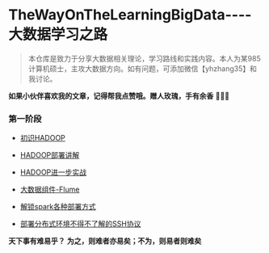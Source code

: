 # TheWayOnTheLearningBigData----大数据学习之路
> 本仓库是致力于分享大数据相关理论，学习路线和实践内容。本人为某985计算机硕士，主攻大数据方向。如有问题，可添加微信【yhzhang35】和我讨论。

**如果小伙伴喜欢我的文章，记得帮我点赞哦。赠人玫瑰，手有余香** 🌹🌹🌹

### 第一阶段
* [初识HADOOP](https://mp.weixin.qq.com/s/kHy2MsxIVVy3lUDMchej0w)

* [HADOOP部署讲解](https://mp.weixin.qq.com/s/zgIwashzcMNHprioPWiGcQ)

* [HADOOP进一步实战](https://mp.weixin.qq.com/s/ERXKWUkRdJtiPR4uSnGTsA)

* [大数据组件-Flume](https://mp.weixin.qq.com/s/urvMcmiQC6vLdOWDYdsm3g)

* [解锁spark各种部署方式](https://mp.weixin.qq.com/s/e0Df6YEpdIxh7dA4ClK-ow)

* [部署分布式环境不得不了解的SSH协议](https://mp.weixin.qq.com/s/vpatp6vmyN8gH3bZy8C1XQ)


**天下事有难易乎？**
**为之，则难者亦易矣；不为，则易者则难矣**

